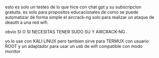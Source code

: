esto es solo un testeo de lo que hice con chat gpt y su subscripcion gratuita. es solo para propositos educacionales 
de como se puede automatizar de forma simple el aircrack-ng solo para realizar un ataque de deauth a una red wifi.

obvio SI O SI NECESITAS TENER SUDO SU Y AIRCRACK-NG .

yo lo use con KALI LINUX pero tambien sirve para TERMUX con usuario ROOT  y un adaptador para usar un usb de wifi compatible con modo monitor
